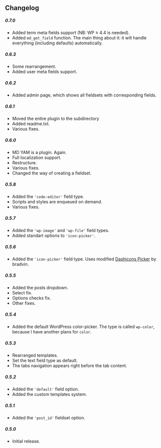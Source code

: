## Changelog
##### 0.7.0
* Added term meta fields support (NB: WP ≥ 4.4 is needed).
* Added `md_get_field` function. The main thing about it: it will handle everything (including defaults) automatically.

##### 0.6.3
* Some rearrangement. 
* Added user meta fields support.

##### 0.6.2
* Added admin page, which shows all fieldsets with corresponding fields.

##### 0.6.1
* Moved the entire plugin to the subdirectory
* Added readme.txt.
* Various fixes.

##### 0.6.0
* MD YAM is a plugin. Again.
* Full localization support.
* Restructure.
* Various fixes.
* Changed the way of creating a fieldset.

##### 0.5.8
* Added the `'code-editor'` field type.
* Scripts and styles are enqueued on demand.
* Various fixes.

##### 0.5.7
* Added the `'wp-image'` and `'wp-file'` field types.
* Added standart options to `'icon-picker'`.

##### 0.5.6
* Added the `'icon-picker'` field type. Uses modified [Dashicons Picker](https://github.com/bradvin/dashicons-picker/) by bradvin.

##### 0.5.5
* Added the posts dropdown.
* Select fix.
* Options checks fix.
* Other fixes.

##### 0.5.4
* Added the default WordPress color-picker. The type is called `wp-color`, because I have another plans for `color`.

##### 0.5.3
* Rearranged templates.
* Set the text field type as default.
* The tabs navigation appears right before the tab content.

##### 0.5.2
* Added the `'default'` field option.
* Added the custom templates system.

##### 0.5.1
* Added the `'post_id'` fieldset option.

##### 0.5.0
* Initial release.